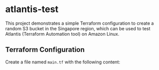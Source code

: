 # atlantis-test
This project demonstrates a simple Terraform configuration to create a random S3 bucket in the Singapore region, which can be used to test Atlantis (Terraform Automation tool) on Amazon Linux.

## Terraform Configuration

Create a file named `main.tf` with the following content:
